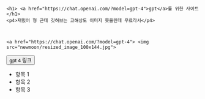 <html>
<head>
    <meta charset="UTF-8">
    <title>Document</title>
</head>
<body>

    <h1> <a href="https://chat.openai.com/?model=gpt-4">gpt</a>를 위한 사이트</h1>
    <p4>재밌어 형 근데 깃허브는 고해상도 이미지 못올린데 무료라서</p4>


    
    <a href="https://chat.openai.com/?model=gpt-4"> <img src="newmoon/resized_image_100x144.jpg">
</a>
    <a href="https://chat.openai.com/?model=gpt-4"><button>gpt 4 링크</button></a>
    <ul>
        <li>항목 1</li>
        <li>항목 2</li>
        <li>항목 3</li>
    </ul>
</body>
</html>
